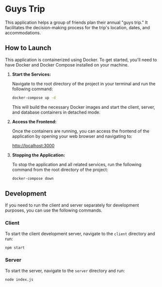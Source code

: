 # Guys Trip

This application helps a group of friends plan their annual "guys trip." It facilitates the decision-making process for the trip's location, dates, and accommodations.

## How to Launch

This application is containerized using Docker. To get started, you'll need to have Docker and Docker Compose installed on your machine.

1.  **Start the Services:**
    
    Navigate to the root directory of the project in your terminal and run the following command:
    
    ```bash
    docker-compose up -d
    ```
    
    This will build the necessary Docker images and start the client, server, and database containers in detached mode.
    
2.  **Access the Frontend:**
    
    Once the containers are running, you can access the frontend of the application by opening your web browser and navigating to:
    
    [http://localhost:3000](http://localhost:3000)
    
3.  **Stopping the Application:**
    
    To stop the application and all related services, run the following command from the root directory of the project:
    
    ```bash
    docker-compose down
    ```
    

## Development

If you need to run the client and server separately for development purposes, you can use the following commands.

### Client

To start the client development server, navigate to the `client` directory and run:

```bash
npm start
```

### Server

To start the server, navigate to the `server` directory and run:

```bash
node index.js
```
